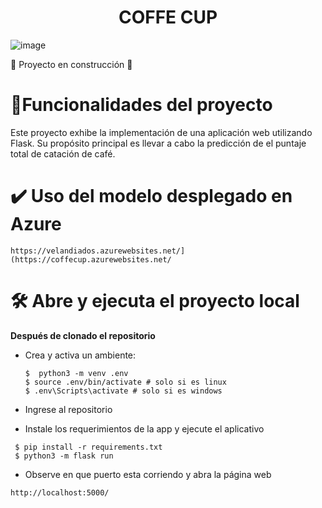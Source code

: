 <h1 align="center">  COFFE CUP </h1>

![image](https://github.com/natavelandia/industrias/assets/39436355/f7f077dc-1df7-4806-ac65-d0253bc8ffbd)

:construction: Proyecto en construcción :construction:
# :hammer:Funcionalidades del proyecto
Este proyecto exhibe la implementación de una aplicación web utilizando Flask. Su propósito principal es llevar a cabo la predicción de el puntaje total de catación de café.
# :heavy_check_mark: Uso del modelo desplegado en Azure
 ```shell
https://velandiados.azurewebsites.net/](https://coffecup.azurewebsites.net/
```
# 🛠️ Abre y ejecuta el proyecto local

**Después de clonado el repositorio**
- Crea y activa un ambiente:
  ```shell
  $  python3 -m venv .env
  $ source .env/bin/activate # solo si es linux
  $ .env\Scripts\activate # solo si es windows 
  ```
* Ingrese al repositorio 
 
- Instale los requerimientos de la app y ejecute el aplicativo
 ```shell
  $ pip install -r requirements.txt
  $ python3 -m flask run
  ```
  * Observe en que puerto esta corriendo y abra la página web 
   ```shell
   http://localhost:5000/
  ```
 
 
